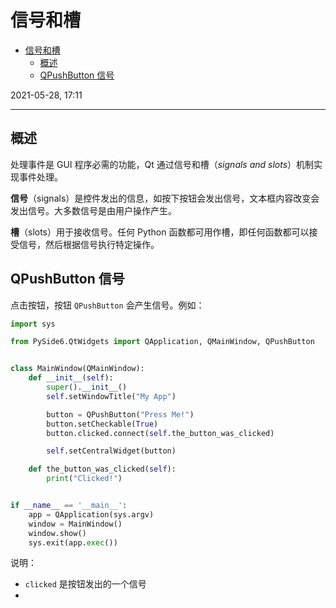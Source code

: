 # 信号和槽

- [信号和槽](#信号和槽)
  - [概述](#概述)
  - [QPushButton 信号](#qpushbutton-信号)

2021-05-28, 17:11
***

## 概述

处理事件是 GUI 程序必需的功能，Qt 通过信号和槽（*signals and slots*）机制实现事件处理。

**信号**（signals）是控件发出的信息，如按下按钮会发出信号，文本框内容改变会发出信号。大多数信号是由用户操作产生。

**槽**（slots）用于接收信号。任何 Python 函数都可用作槽，即任何函数都可以接受信号，然后根据信号执行特定操作。

## QPushButton 信号

点击按钮，按钮 `QPushButton` 会产生信号。例如：

```py
import sys

from PySide6.QtWidgets import QApplication, QMainWindow, QPushButton


class MainWindow(QMainWindow):
    def __init__(self):
        super().__init__()
        self.setWindowTitle("My App")

        button = QPushButton("Press Me!")
        button.setCheckable(True)
        button.clicked.connect(self.the_button_was_clicked)

        self.setCentralWidget(button)

    def the_button_was_clicked(self):
        print("Clicked!")


if __name__ == '__main__':
    app = QApplication(sys.argv)
    window = MainWindow()
    window.show()
    sys.exit(app.exec())
```

说明：

- `clicked` 是按钮发出的一个信号
- 
